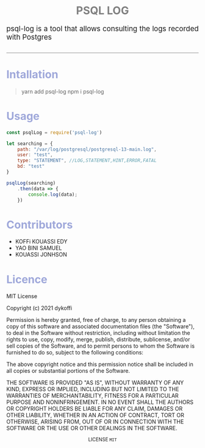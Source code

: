 <h1 align="center" style="color:grey;font-family:">PSQL LOG</h1>
<p style="font-size:18.5px; border-bottom:1px solid grey; padding-bottom:30px" align="justify">
    psql-log is a tool that allows consulting the logs recorded with Postgres
</p>
<h1 style="color:#9fa8da;">Intallation</h1>

> yarn add psql-log
> npm i psql-log

<h1 style="color:#9fa8da;">Usage</h1>


```js
const psqlLog = require('psql-log')

let searching = {
    path: "/var/log/postgresql/postgresql-13-main.log",
    user: "test",
    type: "STATEMENT", //LOG,STATEMENT,HINT,ERROR,FATAL
    bd: "test"
}

psqlLog(searching)
    .then(data => {
        console.log(data);
    })

```
<h1 style="color:#9fa8da;">Contributors</h1>

- KOFFi KOUASSI EDY
- YAO BINI SAMUEL
- KOUASSI JONHSON

<h1 style="color:#9fa8da;">Licence</h1>
<p>
MIT License

Copyright (c) 2021 dykoffi

Permission is hereby granted, free of charge, to any person obtaining a copy
of this software and associated documentation files (the "Software"), to deal
in the Software without restriction, including without limitation the rights
to use, copy, modify, merge, publish, distribute, sublicense, and/or sell
copies of the Software, and to permit persons to whom the Software is
furnished to do so, subject to the following conditions:

The above copyright notice and this permission notice shall be included in all
copies or substantial portions of the Software.

THE SOFTWARE IS PROVIDED "AS IS", WITHOUT WARRANTY OF ANY KIND, EXPRESS OR
IMPLIED, INCLUDING BUT NOT LIMITED TO THE WARRANTIES OF MERCHANTABILITY,
FITNESS FOR A PARTICULAR PURPOSE AND NONINFRINGEMENT. IN NO EVENT SHALL THE
AUTHORS OR COPYRIGHT HOLDERS BE LIABLE FOR ANY CLAIM, DAMAGES OR OTHER
LIABILITY, WHETHER IN AN ACTION OF CONTRACT, TORT OR OTHERWISE, ARISING FROM,
OUT OF OR IN CONNECTION WITH THE SOFTWARE OR THE USE OR OTHER DEALINGS IN THE
SOFTWARE.
</p>
<p align="center" style="font-size:12.5px">
LICENSE <code>MIT</code>
</p>